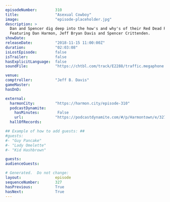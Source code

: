 ```yaml
---
episodeNumber:        310
title:                "Asexual Cowboy"
image:                "episode-placeholder.jpg"
description: >
  Dan and Spencer dig deep into the how's and why's of their Red Dead Redemption 2 addictions, Jeff is sober. Crescendoing in a panel of three audience members talking shop with Dan, therapy shop.
  Featuring Dan Harmon, Jeff Bryan Davis and Spencer Crittenden.
showDate:             
releaseDate:          "2018-11-15 11:00:00Z"
duration:             "02:03:08"
isLostEpisode:        false
isTrailer:            false
hasExplicitLanguage:  false
soundFile:            "https://chtbl.com/track/E2288/traffic.megaphone.fm/STA6705652686.mp3?updated=1596579071"

venue:                
comptroller:          "Jeff B. Davis"
gameMaster:           
hasDnD:               

external:
  harmonCity:         "https://harmon.city/episode-310"
  podcastDynamite:
    hasMinutes:        False
    url:              "https://podcastdynamite.com/#/p/Harmontown/e/327/310"
  hallOfRecords:      

## Example of how to add guests: ##
#guests:
#- "Guy Pancake"
#- "Lady Omelette"
#- "Kid Hashbrown"

guests:
audienceGuests:

# Generated.  Do not change:
layout:               episode
sequenceNumber:       327
hasPrevious:          True
hasNext:              True
---
```


<!-- The episode description will be rendered here -->
<!-- Add your content below here -->

